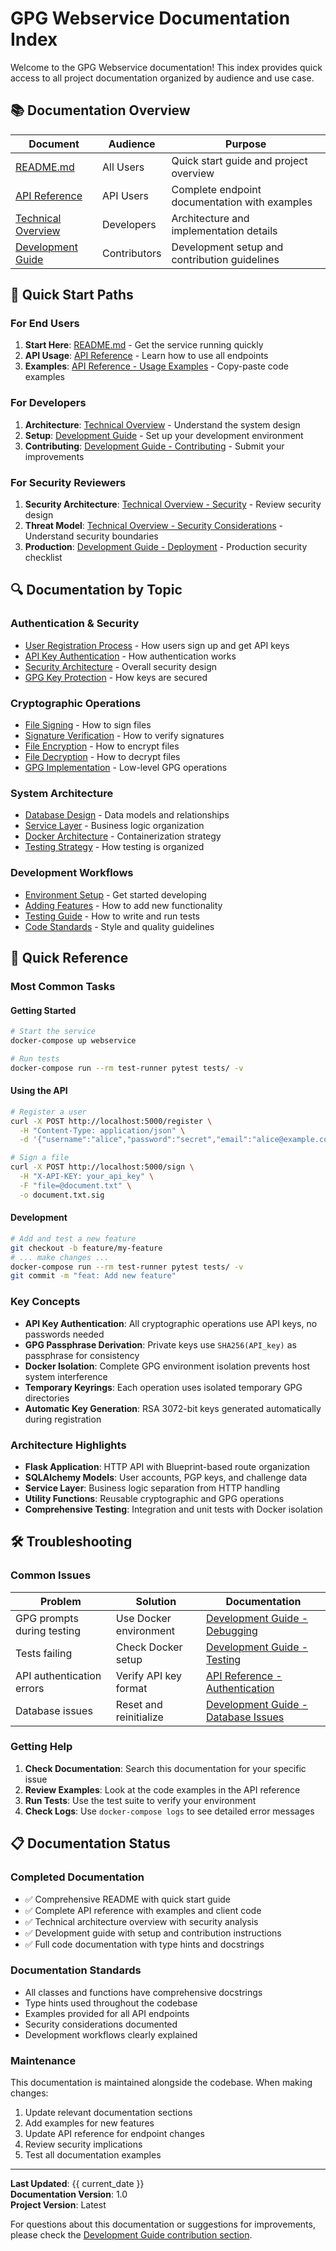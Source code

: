 # GPG Webservice Documentation Index

Welcome to the GPG Webservice documentation! This index provides quick access to all project documentation organized by audience and use case.

## 📚 Documentation Overview

| Document | Audience | Purpose |
|----------|----------|---------|
| [README.md](../README.md) | All Users | Quick start guide and project overview |
| [API Reference](api_reference.md) | API Users | Complete endpoint documentation with examples |
| [Technical Overview](overview.md) | Developers | Architecture and implementation details |
| [Development Guide](development.md) | Contributors | Development setup and contribution guidelines |

## 🚀 Quick Start Paths

### For End Users
1. **Start Here**: [README.md](../README.md) - Get the service running quickly
2. **API Usage**: [API Reference](api_reference.md) - Learn how to use all endpoints
3. **Examples**: [API Reference - Usage Examples](api_reference.md#usage-examples) - Copy-paste code examples

### For Developers
1. **Architecture**: [Technical Overview](overview.md) - Understand the system design
2. **Setup**: [Development Guide](development.md) - Set up your development environment
3. **Contributing**: [Development Guide - Contributing](development.md#contributing-guidelines) - Submit your improvements

### For Security Reviewers
1. **Security Architecture**: [Technical Overview - Security](overview.md#security-architecture) - Review security design
2. **Threat Model**: [Technical Overview - Security Considerations](overview.md#security-considerations) - Understand security boundaries
3. **Production**: [Development Guide - Deployment](development.md#deployment-preparation) - Production security checklist

## 🔍 Documentation by Topic

### Authentication & Security
- [User Registration Process](api_reference.md#register-user) - How users sign up and get API keys
- [API Key Authentication](api_reference.md#authentication) - How authentication works
- [Security Architecture](overview.md#security-architecture) - Overall security design
- [GPG Key Protection](overview.md#key-protection-strategy) - How keys are secured

### Cryptographic Operations
- [File Signing](api_reference.md#sign-file) - How to sign files
- [Signature Verification](api_reference.md#verify-signature) - How to verify signatures
- [File Encryption](api_reference.md#encrypt-file) - How to encrypt files
- [File Decryption](api_reference.md#decrypt-file) - How to decrypt files
- [GPG Implementation](overview.md#utility-layer-utils) - Low-level GPG operations

### System Architecture
- [Database Design](overview.md#database-layer-models) - Data models and relationships
- [Service Layer](overview.md#service-layer-services) - Business logic organization
- [Docker Architecture](overview.md#docker-configuration) - Containerization strategy
- [Testing Strategy](overview.md#testing-strategy) - How testing is organized

### Development Workflows
- [Environment Setup](development.md#development-environment-setup) - Get started developing
- [Adding Features](development.md#adding-new-features) - How to add new functionality
- [Testing Guide](development.md#testing-strategy) - How to write and run tests
- [Code Standards](development.md#code-style-and-standards) - Style and quality guidelines

## 📖 Quick Reference

### Most Common Tasks

#### Getting Started
```bash
# Start the service
docker-compose up webservice

# Run tests
docker-compose run --rm test-runner pytest tests/ -v
```

#### Using the API
```bash
# Register a user
curl -X POST http://localhost:5000/register \
  -H "Content-Type: application/json" \
  -d '{"username":"alice","password":"secret","email":"alice@example.com"}'

# Sign a file
curl -X POST http://localhost:5000/sign \
  -H "X-API-KEY: your_api_key" \
  -F "file=@document.txt" \
  -o document.txt.sig
```

#### Development
```bash
# Add and test a new feature
git checkout -b feature/my-feature
# ... make changes ...
docker-compose run --rm test-runner pytest tests/ -v
git commit -m "feat: Add new feature"
```

### Key Concepts

- **API Key Authentication**: All cryptographic operations use API keys, no passwords needed
- **GPG Passphrase Derivation**: Private keys use `SHA256(API_key)` as passphrase for consistency
- **Docker Isolation**: Complete GPG environment isolation prevents host system interference
- **Temporary Keyrings**: Each operation uses isolated temporary GPG directories
- **Automatic Key Generation**: RSA 3072-bit keys generated automatically during registration

### Architecture Highlights

- **Flask Application**: HTTP API with Blueprint-based route organization
- **SQLAlchemy Models**: User accounts, PGP keys, and challenge data
- **Service Layer**: Business logic separation from HTTP handling
- **Utility Functions**: Reusable cryptographic and GPG operations
- **Comprehensive Testing**: Integration and unit tests with Docker isolation

## 🛠️ Troubleshooting

### Common Issues

| Problem | Solution | Documentation |
|---------|----------|---------------|
| GPG prompts during testing | Use Docker environment | [Development Guide - Debugging](development.md#gpg-agent-problems) |
| Tests failing | Check Docker setup | [Development Guide - Testing](development.md#running-tests) |
| API authentication errors | Verify API key format | [API Reference - Authentication](api_reference.md#authentication) |
| Database issues | Reset and reinitialize | [Development Guide - Database Issues](development.md#database-issues) |

### Getting Help

1. **Check Documentation**: Search this documentation for your specific issue
2. **Review Examples**: Look at the code examples in the API reference
3. **Run Tests**: Use the test suite to verify your environment
4. **Check Logs**: Use `docker-compose logs` to see detailed error messages

## 📋 Documentation Status

### Completed Documentation
- ✅ Comprehensive README with quick start guide
- ✅ Complete API reference with examples and client code
- ✅ Technical architecture overview with security analysis
- ✅ Development guide with setup and contribution instructions
- ✅ Full code documentation with type hints and docstrings

### Documentation Standards
- All classes and functions have comprehensive docstrings
- Type hints used throughout the codebase
- Examples provided for all API endpoints
- Security considerations documented
- Development workflows clearly explained

### Maintenance
This documentation is maintained alongside the codebase. When making changes:

1. Update relevant documentation sections
2. Add examples for new features
3. Update API reference for endpoint changes
4. Review security implications
5. Test all documentation examples

---

**Last Updated**: {{ current_date }}  
**Documentation Version**: 1.0  
**Project Version**: Latest

For questions about this documentation or suggestions for improvements, please check the [Development Guide contribution section](development.md#contributing-guidelines).
